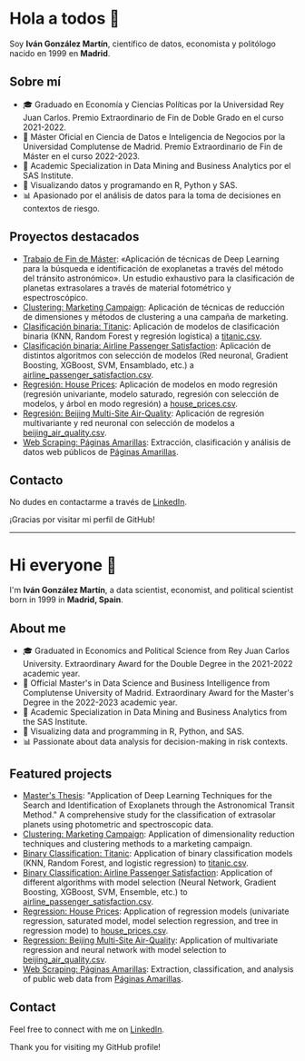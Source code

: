 # Hola a todos 👋

Soy **Iván González Martín**, científico de datos, economista y politólogo nacido en 1999 en **Madrid**.

## Sobre mí

- 🎓 Graduado en Economía y Ciencias Políticas por la Universidad Rey Juan Carlos. Premio Extraordinario de Fin de Doble Grado en el curso 2021-2022.
- 💼 Máster Oficial en Ciencia de Datos e Inteligencia de Negocios por la Universidad Complutense de Madrid. Premio Extraordinario de Fin de Máster en el curso 2022-2023.
- 🧮 Academic Specialization in Data Mining and Business Analytics por el SAS Institute.
- 🤖 Visualizando datos y programando en R, Python y SAS.
- 📊 Apasionado por el análisis de datos para la toma de decisiones en contextos de riesgo.

## Proyectos destacados

- [Trabajo de Fin de Máster](https://Leztin.github.io/TFM): «Aplicación de técnicas de Deep Learning para la búsqueda e identificación de exoplanetas a través del método del tránsito astronómico». Un estudio exhaustivo para la clasificación de planetas extrasolares a través de material fotométrico y espectroscópico.
- [Clustering: Marketing Campaign](https://Leztin.github.io/Marketing_Campaign): Aplicación de técnicas de reducción de dimensiones y métodos de clustering a una campaña de marketing.
- [Clasificación binaria: Titanic](https://Leztin.github.io/Titanic): Aplicación de modelos de clasificación binaria (KNN, Random Forest y regresión logística) a [titanic.csv](https://www.kaggle.com/datasets/yasserh/titanic-dataset).
- [Clasificación binaria: Airline Passenger Satisfaction](https://Leztin.github.io/Titanic): Aplicación de distintos algoritmos con selección de modelos (Red neuronal, Gradient Boosting, XGBoost, SVM, Ensamblado, etc.) a [airline_passenger_satisfaction.csv](https://www.kaggle.com/datasets/teejmahal20/airline-passenger-satisfaction).
- [Regresión: House Prices](https://Leztin.github.io/House_Prices): Aplicación de modelos en modo regresión (regresión univariante, modelo saturado, regresión con selección de modelos, y árbol en modo regresión) a [house_prices.csv](https://www.kaggle.com/competitions/house-prices-advanced-regression-techniques).
- [Regresión: Beijing Multi-Site Air-Quality](https://Leztin.github.io/Beijing_Air_Quality): Aplicación de regresión multivariante y red neuronal con selección de modelos a [beijing_air_quality.csv](https://www.kaggle.com/datasets/sid321axn/beijing-multisite-airquality-data-set).
- [Web Scraping: Páginas Amarillas](https://Leztin.github.io/Páginas_Amarillas): Extracción, clasificación y análisis de datos web públicos de [Páginas Amarillas](https://www.paginasamarillas.es/).

## Contacto

No dudes en contactarme a través de [LinkedIn](https://www.linkedin.com/in/IvánGonzálezMartín/).

¡Gracias por visitar mi perfil de GitHub!

---
            
# Hi everyone 👋

I'm **Iván González Martín**, a data scientist, economist, and political scientist born in 1999 in **Madrid, Spain**.

## About me

- 🎓 Graduated in Economics and Political Science from Rey Juan Carlos University. Extraordinary Award for the Double Degree in the 2021-2022 academic year.
- 💼 Official Master's in Data Science and Business Intelligence from Complutense University of Madrid. Extraordinary Award for the Master's Degree in the 2022-2023 academic year.
- 🧮 Academic Specialization in Data Mining and Business Analytics from the SAS Institute.
- 🤖 Visualizing data and programming in R, Python, and SAS.
- 📊 Passionate about data analysis for decision-making in risk contexts.

## Featured projects

- [Master's Thesis](https://Leztin.github.io/TFM): "Application of Deep Learning Techniques for the Search and Identification of Exoplanets through the Astronomical Transit Method." A comprehensive study for the classification of extrasolar planets using photometric and spectroscopic data.
- [Clustering: Marketing Campaign](https://Leztin.github.io/Marketing_Campaign): Application of dimensionality reduction techniques and clustering methods to a marketing campaign.
- [Binary Classification: Titanic](https://Leztin.github.io/Titanic): Application of binary classification models (KNN, Random Forest, and logistic regression) to [titanic.csv](https://www.kaggle.com/datasets/yasserh/titanic-dataset).
- [Binary Classification: Airline Passenger Satisfaction](https://Leztin.github.io/Titanic): Application of different algorithms with model selection (Neural Network, Gradient Boosting, XGBoost, SVM, Ensemble, etc.) to [airline_passenger_satisfaction.csv](https://www.kaggle.com/datasets/teejmahal20/airline-passenger-satisfaction).
- [Regression: House Prices](https://Leztin.github.io/House_Prices): Application of regression models (univariate regression, saturated model, model selection regression, and tree in regression mode) to [house_prices.csv](https://www.kaggle.com/competitions/house-prices-advanced-regression-techniques).
- [Regression: Beijing Multi-Site Air-Quality](https://Leztin.github.io/Beijing_Air_Quality): Application of multivariate regression and neural network with model selection to [beijing_air_quality.csv](https://www.kaggle.com/datasets/sid321axn/beijing-multisite-airquality-data-set).
- [Web Scraping: Páginas Amarillas](https://Leztin.github.io/Yellow_Pages): Extraction, classification, and analysis of public web data from [Páginas Amarillas](https://www.paginasamarillas.es/).

## Contact

Feel free to connect with me on [LinkedIn](https://www.linkedin.com/in/IvánGonzálezMartín/).

Thank you for visiting my GitHub profile!        

&nbsp;
